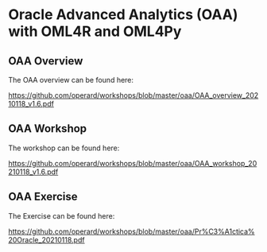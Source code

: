 # Oracle Advanced Analytics (OAA) with OML4R and OML4Py


## OAA Overview

The OAA overview can be found here:

https://github.com/operard/workshops/blob/master/oaa/OAA_overview_20210118_v1.6.pdf

## OAA Workshop

The workshop can be found here:

https://github.com/operard/workshops/blob/master/oaa/OAA_workshop_20210118_v1.6.pdf

## OAA Exercise

The Exercise can be found here:

https://github.com/operard/workshops/blob/master/oaa/Pr%C3%A1ctica%20Oracle_20210118.pdf


